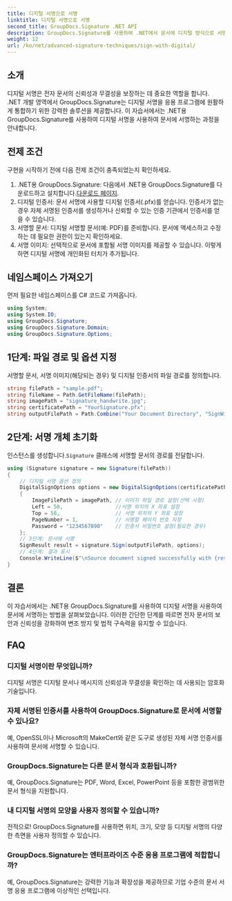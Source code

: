 ```yaml
---
title: 디지털 서명으로 서명
linktitle: 디지털 서명으로 서명
second_title: GroupDocs.Signature .NET API
description: GroupDocs.Signature를 사용하여 .NET에서 문서에 디지털 방식으로 서명하는 방법을 알아보세요. 이 포괄적인 튜토리얼을 통해 보안과 신뢰성을 강화하세요.
weight: 12
url: /ko/net/advanced-signature-techniques/sign-with-digital/
---
```

## 소개
디지털 서명은 전자 문서의 신뢰성과 무결성을 보장하는 데 중요한 역할을 합니다. .NET 개발 영역에서 GroupDocs.Signature는 디지털 서명을 응용 프로그램에 원활하게 통합하기 위한 강력한 솔루션을 제공합니다. 이 자습서에서는 .NET용 GroupDocs.Signature를 사용하여 디지털 서명을 사용하여 문서에 서명하는 과정을 안내합니다.
## 전제 조건
구현을 시작하기 전에 다음 전제 조건이 충족되었는지 확인하세요.
1.  .NET용 GroupDocs.Signature: 다음에서 .NET용 GroupDocs.Signature를 다운로드하고 설치합니다.[다운로드 페이지](https://releases.groupdocs.com/signature/net/).
2. 디지털 인증서: 문서 서명에 사용할 디지털 인증서(.pfx)를 얻습니다. 인증서가 없는 경우 자체 서명된 인증서를 생성하거나 신뢰할 수 있는 인증 기관에서 인증서를 얻을 수 있습니다.
3. 서명할 문서: 디지털 서명할 문서(예: PDF)를 준비합니다. 문서에 액세스하고 수정하는 데 필요한 권한이 있는지 확인하세요.
4. 서명 이미지: 선택적으로 문서에 포함될 서명 이미지를 제공할 수 있습니다. 이렇게 하면 디지털 서명에 개인화된 터치가 추가됩니다.

## 네임스페이스 가져오기
먼저 필요한 네임스페이스를 C# 코드로 가져옵니다.
```csharp
using System;
using System.IO;
using GroupDocs.Signature;
using GroupDocs.Signature.Domain;
using GroupDocs.Signature.Options;
```
## 1단계: 파일 경로 및 옵션 지정
서명할 문서, 서명 이미지(해당되는 경우) 및 디지털 인증서의 파일 경로를 정의합니다.
```csharp
string filePath = "sample.pdf";
string fileName = Path.GetFileName(filePath);
string imagePath = "signature_handwrite.jpg";
string certificatePath = "YourSignature.pfx";
string outputFilePath = Path.Combine("Your Document Directory", "SignWithDigital", fileName);
```
## 2단계: 서명 개체 초기화
 인스턴스를 생성합니다.`Signature` 클래스에 서명할 문서의 경로를 전달합니다.
```csharp
using (Signature signature = new Signature(filePath))
{
    // 디지털 서명 옵션 정의
    DigitalSignOptions options = new DigitalSignOptions(certificatePath)
    {
        ImageFilePath = imagePath, // 이미지 파일 경로 설정(선택 사항)
        Left = 50,                 //서명 위치의 X 좌표 설정
        Top = 50,                  // 서명 위치의 Y 좌표 설정
        PageNumber = 1,            // 서명할 페이지 번호 지정
        Password = "1234567890"    // 인증서 비밀번호 설정(필요한 경우)
    };
    // 3단계: 문서에 서명
    SignResult result = signature.Sign(outputFilePath, options);
    // 4단계: 결과 표시
    Console.WriteLine($"\nSource document signed successfully with {result.Succeeded.Count} signature(s).\nFile saved at {outputFilePath}.");
}
```

## 결론
이 자습서에서는 .NET용 GroupDocs.Signature를 사용하여 디지털 서명을 사용하여 문서에 서명하는 방법을 살펴보았습니다. 이러한 간단한 단계를 따르면 전자 문서의 보안과 신뢰성을 강화하여 변조 방지 및 법적 구속력을 유지할 수 있습니다.
## FAQ
### 디지털 서명이란 무엇입니까?
디지털 서명은 디지털 문서나 메시지의 신뢰성과 무결성을 확인하는 데 사용되는 암호화 기술입니다.
### 자체 서명된 인증서를 사용하여 GroupDocs.Signature로 문서에 서명할 수 있나요?
예, OpenSSL이나 Microsoft의 MakeCert와 같은 도구로 생성된 자체 서명 인증서를 사용하여 문서에 서명할 수 있습니다.
### GroupDocs.Signature는 다른 문서 형식과 호환됩니까?
예, GroupDocs.Signature는 PDF, Word, Excel, PowerPoint 등을 포함한 광범위한 문서 형식을 지원합니다.
### 내 디지털 서명의 모양을 사용자 정의할 수 있습니까?
전적으로! GroupDocs.Signature를 사용하면 위치, 크기, 모양 등 디지털 서명의 다양한 측면을 사용자 정의할 수 있습니다.
### GroupDocs.Signature는 엔터프라이즈 수준 응용 프로그램에 적합합니까?
예, GroupDocs.Signature는 강력한 기능과 확장성을 제공하므로 기업 수준의 문서 서명 응용 프로그램에 이상적인 선택입니다.
